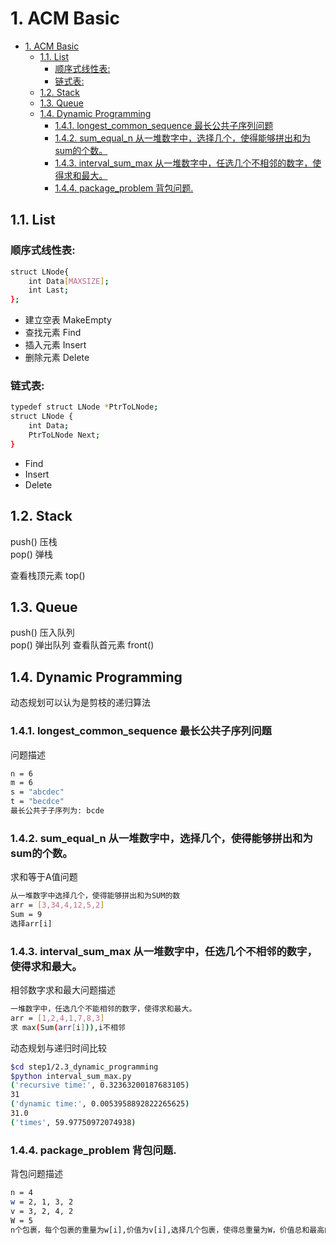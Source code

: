 # 1. ACM Basic

<!-- TOC -->

- [1. ACM Basic](#1-acm-basic)
    - [1.1. List](#11-list)
        - [顺序式线性表:](#顺序式线性表)
        - [链式表:](#链式表)
    - [1.2. Stack](#12-stack)
    - [1.3. Queue](#13-queue)
    - [1.4. Dynamic Programming](#14-dynamic-programming)
        - [1.4.1. longest_common_sequence  最长公共子序列问题](#141-longest_common_sequence--最长公共子序列问题)
        - [1.4.2. sum_equal_n  从一堆数字中，选择几个，使得能够拼出和为sum的个数。](#142-sum_equal_n--从一堆数字中选择几个使得能够拼出和为sum的个数)
        - [1.4.3. interval_sum_max 从一堆数字中，任选几个不相邻的数字，使得求和最大。](#143-interval_sum_max-从一堆数字中任选几个不相邻的数字使得求和最大)
        - [1.4.4. package_problem 背包问题.](#144-package_problem-背包问题)

<!-- /TOC -->
## 1.1. List

### 顺序式线性表:

```bash
struct LNode{
    int Data[MAXSIZE];
    int Last;
};
```

- 建立空表 MakeEmpty
- 查找元素 Find
- 插入元素 Insert
- 删除元素 Delete

### 链式表:

```bash
typedef struct LNode *PtrToLNode;
struct LNode {
    int Data;
    PtrToLNode Next;
}
```

- Find
- Insert
- Delete

## 1.2. Stack

push()  压栈  
pop()   弹栈

查看栈顶元素 top()

## 1.3. Queue

push()  压入队列  
pop()   弹出队列
查看队首元素 front()

## 1.4. Dynamic Programming

动态规划可以认为是剪枝的递归算法

### 1.4.1. longest_common_sequence  最长公共子序列问题
问题描述
```bash
n = 6
m = 6
s = "abcdec"
t = "becdce"
最长公共子子序列为: bcde
```
### 1.4.2. sum_equal_n  从一堆数字中，选择几个，使得能够拼出和为sum的个数。
求和等于A值问题
```bash
从一堆数字中选择几个，使得能够拼出和为SUM的数
arr = [3,34,4,12,5,2]
Sum = 9
选择arr[i]
```

### 1.4.3. interval_sum_max 从一堆数字中，任选几个不相邻的数字，使得求和最大。

相邻数字求和最大问题描述
```bash
一堆数字中，任选几个不能相邻的数字，使得求和最大。
arr = [1,2,4,1,7,8,3]
求 max(Sum(arr[i])),i不相邻
```

动态规划与递归时间比较
```bash
$cd step1/2.3_dynamic_programming
$python interval_sum_max.py 
('recursive time:', 0.32363200187683105)
31
('dynamic time:', 0.0053958892822265625)
31.0
('times', 59.97750972074938)
```

### 1.4.4. package_problem 背包问题. 
背包问题描述
```bash
n = 4
w = 2, 1, 3, 2
v = 3, 2, 4, 2
W = 5
n个包裹，每个包裹的重量为w[i],价值为v[i],选择几个包裹，使得总重量为W，价值总和最高的方案
```

